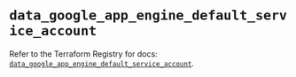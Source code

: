 # `data_google_app_engine_default_service_account`

Refer to the Terraform Registry for docs: [`data_google_app_engine_default_service_account`](https://registry.terraform.io/providers/hashicorp/google/6.13.0/docs/data-sources/app_engine_default_service_account).
